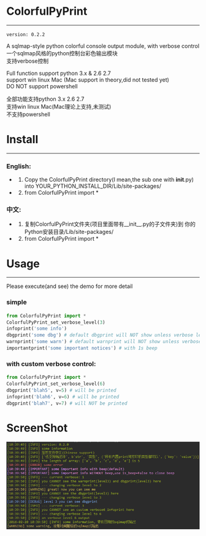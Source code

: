 # ColorfulPyPrint
---
`version: 0.2.2`  
  
A sqlmap-style python colorful console output module, with verbose control  
一个sqlmap风格的python控制台彩色输出模块  
支持verbose控制  

Full function support python 3.x & 2.6 2.7  
support win linux Mac (Mac support in theory,did not tested yet)  
DO NOT support powershell  

全部功能支持python 3.x 2.6 2.7  
支持win linux Mac(Mac理论上支持,未测试)  
不支持powershell  
# Install
---
### English:  
 - 1. Copy the ColorfulPyPrint directory(I mean,the sub one with __init__.py) into YOUR_PYTHON_INSTALL_DIR/Lib/site-packages/  
 - 2. from ColorfulPyPrint import *  
    
### 中文:  
 - 1. 复制ColorfulPyPrint文件夹(项目里面带有__init__.py的子文件夹)到 你的Python安装目录/Lib/site-packages/  
 - 2. from ColorfulPyPrint import *  

# Usage
---
Please execute(and see) the demo for more detail  

### simple
```python
from ColorfulPyPrint import *
ColorfulPyPrint_set_verbose_level(3)  
infoprint('some info')  
dbgprint('some dbg') # default dbgprint will NOT show unless verbose level >=3  
warnprint('some warn') # default warnprint will NOT show unless verbose level >=2  
importantprint('some important notices') # with 1s beep  
```
  
### with custom verbose control:  
```python
from ColorfulPyPrint import *
ColorfulPyPrint_set_verbose_level(6)  
dbgprint('blah5', v=5) # will be printed
infoprint('blah6', v=6) # will be printed
dbgprint('blah7', v=7) # will NOT be printed
```  
 

# ScreenShot 
![image](https://raw.githubusercontent.com/Aploium/ColorfulPyPrint/master/demo.png)